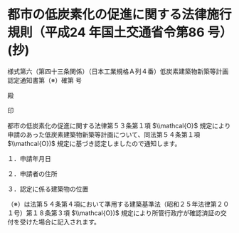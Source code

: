 # 都市の低炭素化の促進に関する法律施行規則（平成24 年国土交通省令第86 号）(抄)

様式第六（第四十三条関係）（日本工業規格Ａ列４番）低炭素建築物新築等計画認定通知書第（※）確第 号

殿

印

都市の低炭素化の促進に関する法律第５３条第１項 $\\mathcal{O}$ 規定により申請のあった低炭素建築物新築等計画について、同法第５４条第１項 $\\mathcal{O})$ 規定に基づき認定しましたので通知します。

１．申請年月日

２．申請者の住所

３．認定に係る建築物の位置

（※）は法第５４条第４項において準用する建築基準法（昭和２５年法律第２０１号）第１８条第３項 $\\mathcal{O})$ 規定により所管行政庁が確認済証の交付を受けた場合に記入されます。